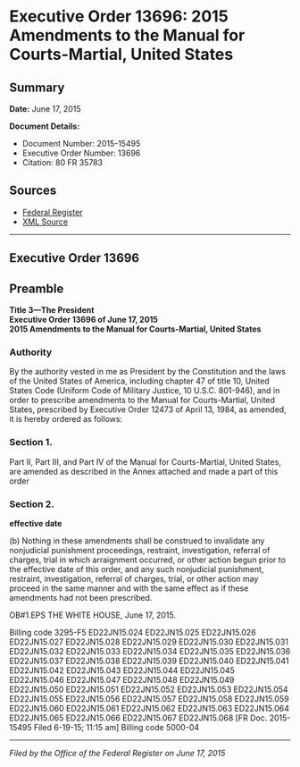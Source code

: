 # Executive Order 13696: 2015 Amendments to the Manual for Courts-Martial, United States

## Summary

**Date:** June 17, 2015

**Document Details:**
- Document Number: 2015-15495
- Executive Order Number: 13696
- Citation: 80 FR 35783

## Sources
- [Federal Register](https://www.federalregister.gov/documents/2015/06/22/2015-15495/2015-amendments-to-the-manual-for-courts-martial-united-states)
- [XML Source](https://www.federalregister.gov/documents/full_text/xml/2015/06/22/2015-15495.xml)

---

## Executive Order 13696

## Preamble

**Title 3—The President**  
**Executive Order 13696 of June 17, 2015**  
**2015 Amendments to the Manual for Courts-Martial, United States**

### Authority

By the authority vested in me as President by the Constitution and the laws of the United States of America, including chapter 47 of title 10, United States Code (Uniform Code of Military Justice, 10 U.S.C. 801-946), and in order to prescribe amendments to the Manual for Courts-Martial, United States, prescribed by Executive Order 12473 of April 13, 1984, as amended, it is hereby ordered as follows:
### Section 1.

Part II, Part III, and Part IV of the Manual for Courts-Martial, United States, are amended as described in the Annex attached and made a part of this order
### Section 2.

**effective date**

(b) Nothing in these amendments shall be construed to invalidate any nonjudicial punishment proceedings, restraint, investigation, referral of charges, trial in which arraignment occurred, or other action begun prior to the effective date of this order, and any such nonjudicial punishment, restraint, investigation, referral of charges, trial, or other action may proceed in the same manner and with the same effect as if these amendments had not been prescribed.

OB#1.EPS
THE WHITE HOUSE,
June 17, 2015.

Billing code 3295-F5
ED22JN15.024
ED22JN15.025
ED22JN15.026
ED22JN15.027
ED22JN15.028
ED22JN15.029
ED22JN15.030
ED22JN15.031
ED22JN15.032
ED22JN15.033
ED22JN15.034
ED22JN15.035
ED22JN15.036
ED22JN15.037
ED22JN15.038
ED22JN15.039
ED22JN15.040
ED22JN15.041
ED22JN15.042
ED22JN15.043
ED22JN15.044
ED22JN15.045
ED22JN15.046
ED22JN15.047
ED22JN15.048
ED22JN15.049
ED22JN15.050
ED22JN15.051
ED22JN15.052
ED22JN15.053
ED22JN15.054
ED22JN15.055
ED22JN15.056
ED22JN15.057
ED22JN15.058
ED22JN15.059
ED22JN15.060
ED22JN15.061
ED22JN15.062
ED22JN15.063
ED22JN15.064
ED22JN15.065
ED22JN15.066
ED22JN15.067
ED22JN15.068
[FR Doc. 2015-15495 
Filed 6-19-15; 11:15 am]
Billing code 5000-04

---

*Filed by the Office of the Federal Register on June 17, 2015*
